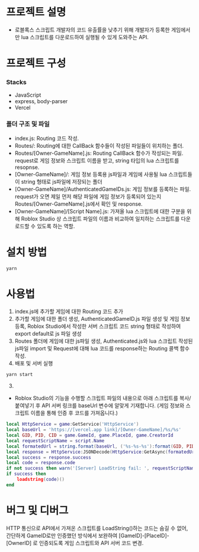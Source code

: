 # 프로젝트 설명
- 로블록스 스크립트 개발자의 코드 유출률을 낮추기 위해 개발자가 등록한 게임에서만 lua 스크립트를 다운로드하여 실행될 수 있게 도와주는 API.

# 프로젝트 구성
### Stacks
- JavaScript
- express, body-parser
- Vercel

### 폴더 구조 및 파일
- index.js: Routing 코드 작성.
- Routes/: Routing에 대한 CallBack 함수들이 작성된 파일들이 위치하는 폴더.
- Routes/[Owner-GameName].js: Routing CallBack 함수가 작성되는 파일. request로 게임 정보와 스크립트 이름을 받고, string 타입의 lua 스크립트를 resopnse.
- [Owner-GameName]/: 게임 정보 등록용 js파일과 게임에 사용될 lua 스크립트들이 string 형태로 js파일에 저장되는 폴더
- [Owner-GameName]/AuthenticatedGameIDs.js: 게임 정보를 등록하는 파일. request가 오면 제일 먼저 해당 파일에 게임 정보가 등록되어 있는지 Routes/[Owner-GameName].js에서 확인 및 response.
- [Owner-GameName]/[Script Name].js: 가져올 lua 스크립트에 대한 구분을 위해 Roblox Studio 상 스크립트 파일의 이름과 비교하여 일치하는 스크립트를 다운로드할 수 있도록 하는 역할.

# 설치 방법
```bash
yarn
```

# 사용법
1. index.js에 추가할 게임에 대한 Routing 코드 추가
2. 추가할 게임에 대한 폴더 생성, AuthenticatedGameID.js 파일 생성 및 게임 정보 등록, Roblox Studio에서 작성한 서버 스크립트 코드 string 형태로 작성하여 export default로 js 파일 생성
3. Routes 폴더에 게임에 대한 js파일 생성, Authenticated.js와 lua 스크립트 작성된 js파일 import 및 Request에 대해 lua 코드를 response하는 Routing 콜백 함수 작성.
4. 배포 및 서버 실행
  ```bash
  yarn start
  ```
3. 

- Roblox Studio의 기능을 수행할 스크립트 파일의 내용으로 아래 스크립트를 복사/붙여넣기 후 API 서버 링크를 baseUrl 변수에 알맞게 기재합니다. (게임 정보와 스크립트 이름을 통해 인증 후 코드를 가져옵니다.)
```lua
local HttpService = game:GetService('HttpService')
local baseUrl = 'https://[vercel.app link]/[Owner-GameName]/%s/%s'
local GID, PID, CID = game.GameId, game.PlaceId, game.CreatorId
local requestScriptName = script.Name
local formatedUrl = string.format(baseUrl, ('%s-%s-%s'):format(GID, PID, CID), requestScriptName)
local response = HttpService:JSONDecode(HttpService:GetAsync(formatedUrl))
local success = response.success
local code = response.code
if not success then warn('[Server] LoadString fail: ', requestScriptName) end
if success then
	loadstring(code)()
end
```


# 버그 및 디버그
HTTP 통신으로 API에서 가져온 스크립트를 LoadString()하는 코드는 숨길 수 없어, 간단하게 GameID로만 인증했던 방식에서 보완하여 [GameID]-[PlaceID]-[OwnerID] 로 인증되도록 게임 스크립트와 API 서버 코드 변경.
